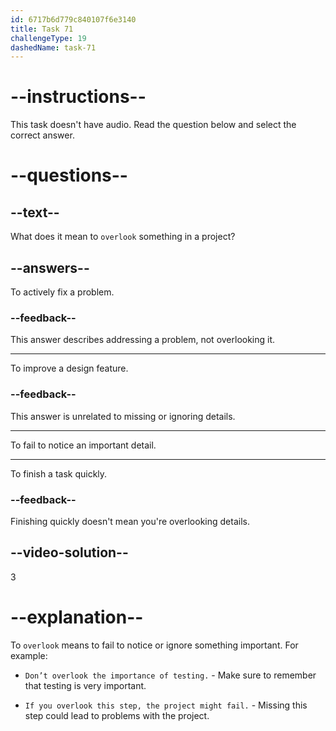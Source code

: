 ```yaml
---
id: 6717b6d779c840107f6e3140
title: Task 71
challengeType: 19
dashedName: task-71
---
```


# --instructions--

This task doesn't have audio. Read the question below and select the correct answer.

# --questions--

## --text--

What does it mean to `overlook` something in a project?

## --answers--

To actively fix a problem.

### --feedback--

This answer describes addressing a problem, not overlooking it.

---

To improve a design feature.

### --feedback--

This answer is unrelated to missing or ignoring details.

---

To fail to notice an important detail.

---

To finish a task quickly.

### --feedback--

Finishing quickly doesn't mean you're overlooking details.

## --video-solution--

3

# --explanation--

To `overlook` means to fail to notice or ignore something important. For example:

- `Don’t overlook the importance of testing.` - Make sure to remember that testing is very important.

- `If you overlook this step, the project might fail.` - Missing this step could lead to problems with the project.
